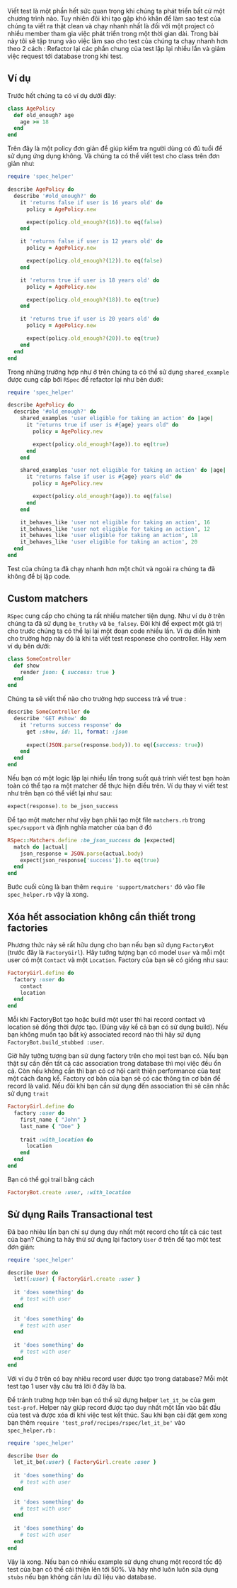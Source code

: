 Viết test là một phần hết sức quan trọng khi chúng ta phát triển bất cứ một chương trình nào. Tuy nhiên đôi khi tạo gặp khó khăn để làm sao test của chúng ta viết ra thật clean và chạy nhanh nhất là đối với một project có nhiều member tham gia việc phát triển trong một thời gian dài. Trong bài này tôi sẽ tập trung vào việc làm sao cho test của chúng ta chạy nhanh hơn theo 2 cách : Refactor lại các phần chung của test lặp lại nhiều lần và giảm việc request tới database trong khi test.

## Ví dụ
Trước hết chúng ta có ví dụ dưới đây:

```Ruby
class AgePolicy
  def old_enough? age
    age >= 18
  end
end
```

Trên đây là một policy đơn giản để giúp kiểm tra người dùng có đủ tuổi để sử dụng ứng dụng không.
Và chúng ta có thể viết test cho class trên đơn giản như:

```Ruby
require 'spec_helper'

describe AgePolicy do
  describe '#old_enough?' do
    it 'returns false if user is 16 years old' do
      policy = AgePolicy.new

      expect(policy.old_enough?(16)).to eq(false)
    end

    it 'returns false if user is 12 years old' do
      policy = AgePolicy.new

      expect(policy.old_enough?(12)).to eq(false)
    end

    it 'returns true if user is 18 years old' do
      policy = AgePolicy.new

      expect(policy.old_enough?(18)).to eq(true)
    end

    it 'returns true if user is 20 years old' do
      policy = AgePolicy.new

      expect(policy.old_enough?(20)).to eq(true)
    end
  end
end
```

Trong những trường hợp như ở trên chúng ta có thể sử dụng `shared_example` được cung cấp bởi `RSpec` để refactor lại như bên dưới:

```Ruby
require 'spec_helper'

describe AgePolicy do
  describe '#old_enough?' do
    shared_examples 'user eligible for taking an action' do |age|
      it "returns true if user is #{age} years old" do
        policy = AgePolicy.new

        expect(policy.old_enough?(age)).to eq(true)
      end
    end

    shared_examples 'user not eligible for taking an action' do |age|
      it "returns false if user is #{age} years old" do
        policy = AgePolicy.new

        expect(policy.old_enough?(age)).to eq(false)
      end
    end

    it_behaves_like 'user not eligible for taking an action', 16
    it_behaves_like 'user not eligible for taking an action', 12
    it_behaves_like 'user eligible for taking an action', 18
    it_behaves_like 'user eligible for taking an action', 20
  end
end
```

Test của chúng ta đã chạy nhanh hơn một chút và ngoài ra chúng ta đã không để bị lặp code.

## Custom matchers

`RSpec` cung cấp cho chúng ta rất nhiều matcher tiện dụng. Như ví dụ ở trên chúng ta đã sử dụng `be_truthy` và `be_falsey`. Đôi khi để expect một giá trị cho trước chúng ta có thể lại lại một đoạn code nhiều lần. Ví dụ điển hinh cho trường hợp này đó là khi ta viết test responese cho controller. Hãy xem ví dụ bên dưới:

```Ruby
class SomeController
  def show
    render json: { success: true }
  end
end
```

Chúng ta sẽ viết thế nào cho trường hợp success trả về true :

```Ruby
describe SomeController do
  describe 'GET #show' do
    it 'returns success response' do
      get :show, id: 11, format: :json
      
      expect(JSON.parse(response.body)).to eq({success: true})
    end
  end
end
```

Nếu bạn có một logic lặp lại nhiều lần trong suốt quá trình viết test bạn hoàn toàn có thể tạo ra một matcher để thực hiện điều trên. Ví dụ thay vì viết test như trên bạn có thể viết lại như sau:
```Ruby
expect(response).to be_json_success
```

Để tạo một matcher như vậy bạn phải tạo một file `matchers.rb` trong `spec/support` và định nghĩa matcher của bạn ở đó

```Ruby
RSpec::Matchers.define :be_json_success do |expected|
  match do |actual|
    json_response = JSON.parse(actual.body)
    expect(json_response['success']).to eq(true)
  end
end
```

Bước cuối cùng là bạn thêm `require 'support/matchers'` đó vào file `spec_helper.rb` vậy là xong.


## Xóa hết association không cần thiết trong factories

Phương thức này sẽ rất hữu dụng cho bạn nếu bạn sử dụng `FactoryBot` (trước đây là `FactoryGirl`). Hãy tưởng tượng bạn có model `User` và mỗi một user có một `Contact` và một `Location`. Factory của bạn sẽ có giống như sau:

```Ruby
FactoryGirl.define do
  factory :user do
    contact
    location  
  end
end
```

Mỗi khi FactoryBot tạo hoặc build một user thì hai record contact và location sẽ đồng thời được tạo. (Đúng vậy kể cả bạn có sử dụng build). Nếu bạn không muốn tạo bất kỳ associated record nào thì hãy sử dụng `FactoryBot.build_stubbed :user`.

Giờ hãy tưởng tượng bạn sử dụng factory trên cho mọi test bạn có. Nếu bạn thật sự cần đến tất cả các association trong database thì mọi việc đều ổn cả. Còn nếu không cần thì bạn có cơ hội carit thiện performance của test một cách đang kể. Factory cơ bản của bạn sẽ có các thông tin cơ bản để record là valid. Nếu đôi khi bạn cần sử dụng đến association thì sẽ cân nhắc sử dụng `trait`

```Ruby
FactoryGirl.define do
  factory :user do
    first_name { "John" }
    last_name { "Doe" }
    
    trait :with_location do
      location
    end
  end
end
```

Bạn có thể gọi trail bằng cách

```Ruby
FactoryBot.create :user, :with_location
```

## Sử dụng Rails Transactional test

Đã bao nhiêu lần bạn chỉ sự dụng duy nhất một record cho tất cả các test của bạn? 
Chúng ta hãy thử sử dụng lại factory `User` ở trên để tạo một test đơn giản:

```Ruby
require 'spec_helper'

describe User do
  let!(:user) { FactoryGirl.create :user }
  
  it 'does something' do
    # test with user
  end
  
  it 'does something' do
    # test with user
  end
  
  it 'does something' do
    # test with user
  end
end
```

Với ví dụ ở trên có bay nhiêu record user được tạo trong database? Mỗi một test tạo 1 user vậy câu trả lời ở đây là ba.

Để tránh trường hợp trên bạn có thể sử dựng helper `let_it_be` của gem `test-prof`. Helper này giúp record được tạo duy nhất một lần vào bắt đầu của test và được xóa đi khi việc test kết thúc. Sau khi bạn cài đặt gem xong bạn thêm `require 'test_prof/recipes/rspec/let_it_be'` vào `spec_helper.rb` :

```Ruby
require 'spec_helper'

describe User do
  let_it_be(:user) { FactoryGirl.create :user }
  
  it 'does something' do
    # test with user
  end
  
  it 'does something' do
    # test with user
  end
  
  it 'does something' do
    # test with user
  end
end
```

Vậy là xong. Nếu bạn có nhiều example sử dụng chung một record tốc độ test của bạn có thể cải thiện lên tới 50%. 
Và hãy nhớ luôn luôn sửa dụng `stubs` nếu bạn không cần lưu dữ liệu vào database.